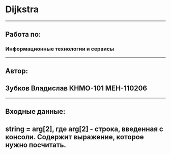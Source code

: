 # Dijkstra
-----
## Работа по: 	
### Информационные технологии и сервисы
-----
## Автор:
## Зубков Владислав КНМО-101 МЕН-110206
-----
## Входные данные:
## string = arg[2], где arg[2] - строка, введенная с консоли. Содержит выражение, которое нужно посчитать.
